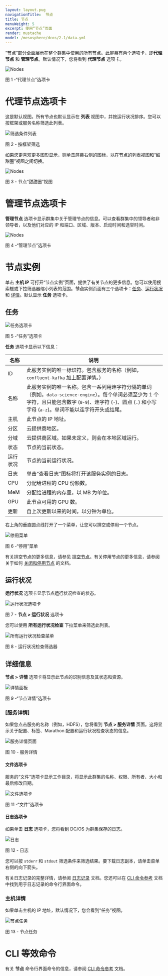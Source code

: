 ```yaml
---
layout: layout.pug
navigationTitle:  节点
title: 节点
menuWeight: 5
excerpt: 使用“节点”页面
render: mustache
model: /mesosphere/dcos/2.1/data.yml
---
```


“节点”部分全面展示在整个群集中使用的所有节点。此屏幕有两个选项卡，即**代理节点** 和 **管理节点**。默认情况下，您将看到 **代理节点** 选项卡。

![Nodes](/mesosphere/dcos/cn/2.1/img/nodes-ee-dcos-1-12.png)

图 1 -“代理节点”选项卡

# 代理节点选项卡
这是默认视图。所有节点也默认显示在 **列表** 视图中，并按运行状况排序。您可以按框架或服务名称筛选此列表。

![筛选条件列表](/mesosphere/dcos/cn/2.1/img/GUI-Nodes-Framework-Filter-Menu.png)

图 2 - 按框架筛选

如果您更喜欢更多图形显示，则单击屏幕右侧的图标，以在节点的列表视图和“甜甜圈”视图之间切换。

![Nodes](/mesosphere/dcos/cn/2.1/img/nodes-donuts-ee-dcos-1-12.png)

图 3 - 节点“甜甜圈”视图

# 管理节点选项卡

**管理节点** 选项卡显示群集中关于管理节点的信息。可以查看群集中的领导者和非领导者，以及他们对应的 IP 和端口、区域、版本、启动时间和选举时间。

![Nodes](/mesosphere/dcos/cn/2.1/img/nodes-masters-ee-dcos-1-12.png)

图 4 -“管理节点”选项卡


# 节点实例

单击 **主机 IP** 可打开“节点实例”页面，提供了有关节点的更多信息。您可以使用搜索框或下拉筛选器缩小列表的范围。**节点**实例页面有三个选项卡：[任务](#tasks)、[运行状况](#health) 和 [详情](#details)。默认显示 **任务** 选项卡。

## 任务

![任务选项卡](/mesosphere/dcos/cn/2.1/img/GUI-Nodes-Tasks-Tab.png)

图 5 -“任务”选项卡

**任务** 选项卡显示以下信息：


| 名称 | 说明 |
|----------|-----------|
| ID | 此服务实例的唯一标识符。包含服务的名称（例如，`confluent-kafka` 加上配置详情。）  |
| 名称 | 此服务实例的唯一名称。包含一系列用连字符分隔的单词（例如，`data-science-engine`）。每个单词必须至少为 1 个字符，且只能包含数字 (`0-9`)、连字符 (`-`)、圆点 (`.`) 和小写字母 (`a-z`)。单词不能以连字符开头或结尾。     |
| 主机 | 此节点的 IP 地址。     |
| 分区 | 云提供商地区。     |
| 分域 | 云提供商区域。如果未定义，则会在本地区域运行。 |
| 状态 |  节点的当前状态。     |
| 运行状况 | 节点的当前运行状况。     |
| 日志 | 单击“查看日志”图标将打开该服务实例的日志。  |
| CPU | 分配给进程的 CPU 份额数。     |
| MeM | 分配给进程的内存量，以 MB 为单位。    |
| GPU | 此节点可用的 GPU 数。    |
| 更新 | 自上次更新以来的时间，以分钟为单位。 |

右上角的垂直圆点线打开了一个菜单，让您可以排空或停用一个节点。

![停用菜单](/mesosphere/dcos/cn/2.1/img/GUI-Nodes-Drain-Menu.png)

图 6 -“停用”菜单

有关排空节点的更多信息，请参见 [排空节点](/mesosphere/dcos/cn/2.1/administering-clusters/draining-a-node/)。有关停用节点的更多信息，请参阅关于如何 [关闭和停用节点](/mesosphere/dcos/cn/2.1/administering-clusters/delete-node/) 的文档。

## 运行状况

**运行状况** 选项卡显示节点运行状况检查的状态。

![运行状况选项卡](/mesosphere/dcos/cn/2.1/img/GUI-Nodes-Health-Tab.png)

图 7 - **节点 > 运行状况** 选项卡

您可以使用 **所有运行状况检查** 下拉菜单来筛选此列表。

![所有运行状况检查菜单](/mesosphere/dcos/cn/2.1/img/GUI-Nodes-Health-Filter.png)

图 8 - 运行状况检查筛选器

## 详细信息

**节点 > 详情** 选项卡将显示此节点的识别信息及其状态和资源。

![详情面板](/mesosphere/dcos/cn/2.1/img/GUI-Nodes-Details-Tab.png)

图 9 -“节点详情”选项卡

### [服务详情]

如果您点击服务的名称（例如，HDFS），您将看到 **节点 > 服务详情** 页面。这将显示关于配置、标签、Marathon 配置和运行状况检查状态的信息。

![服务详情页面](/mesosphere/dcos/cn/2.1/img/GUI-Nodes-Services-Details.png)
 
图 10 - 服务详情

#### 文件选项卡

服务的“文件”选项卡显示工作目录，将显示此群集的名称、权限、所有者、大小和最后修改日期。

![文件选项卡](/mesosphere/dcos/cn/2.1/img/GUI-Nodes-Services-Files.png)

图 11 -“文件”选项卡

#### 日志选项卡

如果单击 **日志** 选项卡，您将看到 DC/OS 为群集保存的日志。

![日志](/mesosphere/dcos/cn/2.1/img/GUI-Nodes-Services-Logs.png)

图 12 - 日志

您可以按 `stderr` 和 `stdout` 筛选条件来筛选结果。要下载日志副本，请单击菜单右侧的向下箭头。

有关日志记录的完整详情，请参阅 [日志记录](/mesosphere/dcos/cn/2.1/monitoring/logging/) 文档。您还可以在 [CLI 命令参考](/mesosphere/dcos/cn/2.1/cli/command-reference/dcos-node/dcos-node-log/) 文档中找到用于日志记录的命令行界面命令。

### 主机详情

如果单击主机的 IP 地址，默认情况下，您会看到“任务”视图。

![节点任务](/mesosphere/dcos/cn/2.1/img/GUI-Nodes-Tasks-Tab.png)

图 13 - 节点任务


# CLI 等效命令

有关 **节点** 命令行界面命令的信息，请参阅 [CLI 命令参考](/mesosphere/dcos/cn/2.1/cli/command-reference/dcos-node/) 文档。